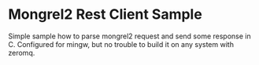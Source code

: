 Mongrel2 Rest Client Sample
===================

Simple sample how to parse mongrel2 request and send some response in C.
Configured for mingw, but no trouble to build it on any system with zeromq.